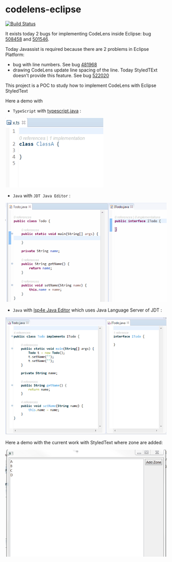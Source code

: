# codelens-eclipse

[![Build Status](https://secure.travis-ci.org/angelozerr/codelens-eclipse.png)](http://travis-ci.org/angelozerr/codelens-eclipse)

It exists today 2 bugs for implementing CodeLens inside Eclipse: bug [508458](https://bugs.eclipse.org/bugs/show_bug.cgi?id=508458) and [501546](https://bugs.eclipse.org/bugs/show_bug.cgi?id=501546).

Today Javassist is required because there are 2 problems in Eclipse Platform:

 * bug with line numbers. See bug [481968](https://bugs.eclipse.org/bugs/show_bug.cgi?id=481968)
 * drawing CodeLens update line spacing of the line. Today StyledTExt doesn't provide this feature. See bug [522020](https://bugs.eclipse.org/bugs/show_bug.cgi?id=522020)

This project is a POC to study how to implement CodeLens with Eclipse StyledText

Here a demo with 

 * `TypeScript` with [typescript.java](https://github.com/angelozerr/typescript.java) :

![CodeLens TypeScript Demo](CodeLensTypeScriptDemo.gif)

 * `Java` with `JDT Java Editor` :

![CodeLens JDT Demo](CodeLensJDTDemo.gif)

 * `Java` with [lsp4e Java Editor](https://github.com/eclipselabs/language-servers-for-eclipse/tree/master/org.eclipse.lsp4e.java) which uses Java Language Server of JDT :

![CodeLens lsp4e Demo](CodeLensLSP4e.png)
 
Here a demo with the current work with StyledText where zone are added:

![CodeLens StyledText demo](CodeLensStyledText.gif)
